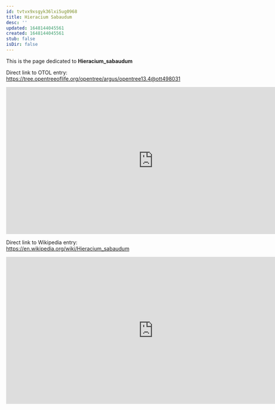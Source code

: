 ```yaml
---
id: tvtvx9xsgyk36lxi5ug0968
title: Hieracium Sabaudum
desc: ''
updated: 1648144045561
created: 1648144045561
stub: false
isDir: false
---
```

This is the page dedicated to **Hieracium_sabaudum**


Direct link to OTOL entry: https://tree.opentreeoflife.org/opentree/argus/opentree13.4@ott498031



<html>
    <body>
    <iframe src="https://tree.opentreeoflife.org/opentree/argus/opentree13.4@ott498031"
    width="800" height="400" frameborder="0" allowfullscreen> </iframe>
    </body>
</html>
    


Direct link to Wikipedia entry: https://en.wikipedia.org/wiki/Hieracium_sabaudum



<html>
    <body>
    <iframe src="https://en.wikipedia.org/wiki/Hieracium_sabaudum"
    width="800" height="400" frameborder="0" allowfullscreen> </iframe>
    </body>
</html>
    
